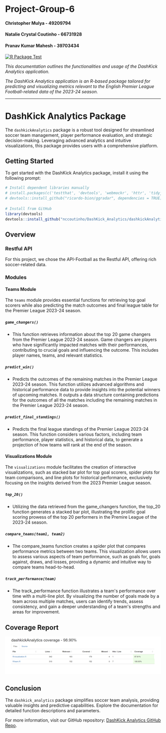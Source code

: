 # Project-Group-6

#### Christopher Mulya - 49209794
#### Natalie Crystal Coutinho - 66731928
#### Pranav Kumar Mahesh - 39703434

[![R Package Test](https://github.com/nccoutinho/DashKick_Analytics/actions/workflows/dashkick_test_workflow.yml/badge.svg)](https://github.com/nccoutinho/DashKick_Analytics/actions/workflows/dashkick_test_workflow.yml)


_This documentation outlines the functionalities and usage of the DashKick Analytics application._

_The DashKick Analytics application is an R-based package tailored for predicting and visualizing metrics relevant to the English Premier League Football-related data of the 2023-24 season._

---

# DashKick Analytics Package

The `dashkickAnalytics` package is a robust tool designed for streamlined soccer team management, player performance evaluation, and strategic decision-making. Leveraging advanced analytics and intuitive visualizations, this package provides users with a comprehensive platform.

## Getting Started

To get started with the DashKick Analytics package, install it using the following prompt:

```r
# Install dependent libraries manually
# install.packages(c('testthat', 'devtools', 'webmockr', 'httr', 'tidyjson', 'nnet', 'caret', 'ggplot2', 'dplyr', 'jsonlite', 'tidyr', 'Metrics', 'knitr', 'kableExtra', 'DT', 'plotly'), repos='https://cloud.r-project.org/')
# devtools::install_github("ricardo-bion/ggradar", dependencies = TRUE)

# Install from GitHub
library(devtools)
devtools::install_github("nccoutinho/DashKick_Analytics/dashkickAnalytics")
```


## Overview

### Restful API

For this project, we chose the API-Football as the Restful API, offering rich soccer-related data.

### Modules

#### Teams Module

The `teams` module provides essential functions for retrieving top goal scorers while also predicting the match outcomes and final league table for the Premier League 2023-24 season.

##### `game_changers()`
   - This function retrieves information about the top 20 game changers from the Premier League 2023-24 season. Game changers are players who have significantly impacted matches with their performances, contributing to crucial goals and influencing the outcome. This includes player names, teams, and relevant statistics.

##### `predict_win()`
   - Predicts the outcomes of the remaining matches in the Premier League 2023-24 season. This function utilizes advanced algorithms and historical performance data to provide insights into the potential winners of upcoming matches. It outputs a data structure containing predictions for the outcomes of all the matches including the remaining matches in the Premier League 2023-24 season.

##### `predict_final_standings()`
   - Predicts the final league standings of the Premier League 2023-24 season. This function considers various factors, including team performance, player statistics, and historical data, to generate a projection of how teams will rank at the end of the season.

#### Visualizations Module

The `visualizations` module facilitates the creation of interactive visualizations, such as stacked bar plot for top goal scorers, spider plots for team comparisons, and line plots for historical performance, exclusively focusing on the insights derived from the 2023 Premier League season. 

##### `top_20()`

   - Utilizing the data retrieved from the game_changers function, the top_20 function generates a stacked bar plot, illustrating the prolific goal scoring prowess of the top 20 performers in the Premire League of the 2023-24 season. 

##### `compare_teams(team1, team2)`

   - The compare_teams function creates a spider plot that compares performance metrics between two teams. This visualization allows users to assess various aspects of team performance, such as goals for, goals against, draws, and losses, providing a dynamic and intuitive way to compare teams head-to-head.

##### `track_performance(team)`

   - The track_performance function illustrates a team's performance over time with a multi-line plot. By visualizing the number of goals made by a team across multiple matches, users can identify trends, assess consistency, and gain a deeper understanding of a team's strengths and areas for improvement.


## Coverage Report

![Coverage Report](https://github.com/nccoutinho/DashKick_Analytics/blob/main/Coverage%20Report.png)

## Conclusion

The `dashkick_analytics` package simplifies soccer team analysis, providing valuable insights and predictive capabilities. Explore the documentation for detailed function descriptions and parameters.

For more information, visit our GitHub repository: [DashKick Analytics GitHub Repo](https://github.com/nccoutinho/DashKick_Analytics).
